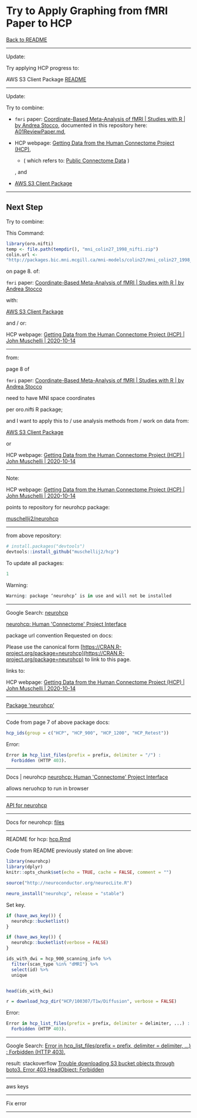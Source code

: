 # Try to Apply Graphing from fMRI Paper to HCP

[Back to README](/)

____

Update:

Try applying HCP progress to:

AWS S3 Client Package [README](https://cran.r-project.org/web/packages/aws.s3/readme/README.html)

____

Update:

Try to combine:

- `fmri` paper: [Coordinate-Based Meta-Analysis of fMRI | Studies with R | by Andrea Stocco](https://journal.r-project.org/archive/2014/RJ-2014-020/RJ-2014-020.pdf), documented in this repository here: [A01ReviewPaper.md](/Documentation/05post20240510at1748hours/A01ReviewPaper.md), 

- HCP webpage: [Getting Data from the Human Connectome Project (HCP)](https://cran.r-project.org/web/packages/neurohcp/vignettes/hcp.html), 

    -    ( which refers to: [Public Connectome Data](https://db.humanconnectome.org/) )

    , and

- [AWS S3 Client Package](https://cran.r-project.org/web/packages/aws.s3/readme/README.html)

____


## Next Step

Try to combine:

This Command:

```r
library(oro.nifti)
temp <- file.path(tempdir(), "mni_colin27_1998_nifti.zip")
colin.url <-
"http://packages.bic.mni.mcgill.ca/mni-models/colin27/mni_colin27_1998_nifti.zip"
```

on page 8. of:

`fmri` paper: [Coordinate-Based Meta-Analysis of fMRI | Studies with R | by Andrea Stocco](https://journal.r-project.org/archive/2014/RJ-2014-020/RJ-2014-020.pdf)


with:

[AWS S3 Client Package](https://cran.r-project.org/web/packages/aws.s3/readme/README.html)

and / or:

HCP webpage: [Getting Data from the Human Connectome Project (HCP) | John Muschelli | 2020-10-14](https://cran.r-project.org/web/packages/neurohcp/vignettes/hcp.html)

____

from:

page 8 of

`fmri` paper: [Coordinate-Based Meta-Analysis of fMRI | Studies with R | by Andrea Stocco](https://journal.r-project.org/archive/2014/RJ-2014-020/RJ-2014-020.pdf)

need to have MNI space coordinates

per oro.nifti R package;

and I want to apply this to / use analysis methods from / work on data from:

[AWS S3 Client Package](https://cran.r-project.org/web/packages/aws.s3/readme/README.html)

or

HCP webpage: [Getting Data from the Human Connectome Project (HCP) | John Muschelli | 2020-10-14](https://cran.r-project.org/web/packages/neurohcp/vignettes/hcp.html)

____

Note:

HCP webpage: [Getting Data from the Human Connectome Project (HCP) | John Muschelli | 2020-10-14](https://cran.r-project.org/web/packages/neurohcp/vignettes/hcp.html)

points to repository for neurohcp package:

[muschellij2/neurohcp](https://github.com/muschellij2/neurohcp)

____

from above repository:

```r
# install.packages("devtools")
devtools::install_github("muschellij2/hcp")
```

To update all packages:

```r
1
```

Warning:

```r
Warning: package ‘neurohcp’ is in use and will not be installed
```

____

Google Search: [neurohcp](https://www.google.com/search?q=neurohcp&oq=neurohcp&gs_lcrp=EgZjaHJvbWUyBggAEEUYOTIJCAEQABgNGIAEMgkIAhAAGA0YgAQyCQgDEAAYDRiABDIJCAQQABgNGIAEMgYIBRBFGDwyBggGEEUYPDIGCAcQRRg80gEIMTE2OGowajeoAgCwAgA&sourceid=chrome&ie=UTF-8)

[neurohcp: Human 'Connectome' Project Interface](https://cran.r-project.org/web/packages/neurohcp/index.html)

package url convention Requested on docs:

Please use the canonical form [https://CRAN.R-project.org/package=neurohcp](https://CRAN.R-project.org/package=neurohcp) to link to this page.

links to:

HCP webpage: [Getting Data from the Human Connectome Project (HCP) | John Muschelli | 2020-10-14](https://cran.r-project.org/web/packages/neurohcp/vignettes/hcp.html)

____

[Package ‘neurohcp’](https://cran.r-project.org/web/packages/neurohcp/neurohcp.pdf)

____

Code from page 7 of above package docs:

```r
hcp_ids(group = c("HCP", "HCP_900", "HCP_1200", "HCP_Retest"))
```

Error:

```r
Error in hcp_list_files(prefix = prefix, delimiter = "/") : 
  Forbidden (HTTP 403).
```

____

Docs | neurohcp [neurohcp: Human 'Connectome' Project Interface](https://rdrr.io/cran/neurohcp/)

allows neruohcp to run in browser

____

[API for neurohcp](https://rdrr.io/cran/neurohcp/api/)

____

Docs for neurohcp: [files](https://rdrr.io/cran/neurohcp/f/)

____

README for hcp: [hcp.Rmd](https://rdrr.io/cran/neurohcp/f/inst/doc/hcp.Rmd)

Code from README previously stated on line above:

```r
library(neurohcp)
library(dplyr)
knitr::opts_chunk$set(echo = TRUE, cache = FALSE, comment = "")

source("http://neuroconductor.org/neurocLite.R")

neuro_install("neurohcp", release = "stable")

```

Set key.

```r
if (have_aws_key()) {
  neurohcp::bucketlist()
}

if (have_aws_key()) {
  neurohcp::bucketlist(verbose = FALSE)
}

ids_with_dwi = hcp_900_scanning_info %>% 
  filter(scan_type %in% "dMRI") %>% 
  select(id) %>% 
  unique


head(ids_with_dwi)
```

```r
r = download_hcp_dir("HCP/100307/T1w/Diffusion", verbose = FALSE)
```

Error:

```r
Error in hcp_list_files(prefix = prefix, delimiter = delimiter, ...) : 
  Forbidden (HTTP 403).
```

____


Google Search: [Error in hcp_list_files(prefix = prefix, delimiter = delimiter, ...) : Forbidden (HTTP 403).](https://www.google.com/search?q=Error+in+hcp_list_files(prefix+%3D+prefix%2C+delimiter+%3D+delimiter%2C+...)+%3A+Forbidden+(HTTP+403).&oq=Error+in+hcp_list_files(prefix+%3D+prefix%2C+delimiter+%3D+delimiter%2C+...)+%3A+Forbidden+(HTTP+403).&gs_lcrp=EgZjaHJvbWUyBggAEEUYOdIBBzk3NGowajeoAgCwAgA&sourceid=chrome&ie=UTF-8)

result: stackoverflow [Trouble downloading S3 bucket objects through boto3. Error 403 HeadObject: Forbidden](https://stackoverflow.com/questions/59615713/trouble-downloading-s3-bucket-objects-through-boto3-error-403-headobject-forbi)

____

aws keys

____

Fix error

____
